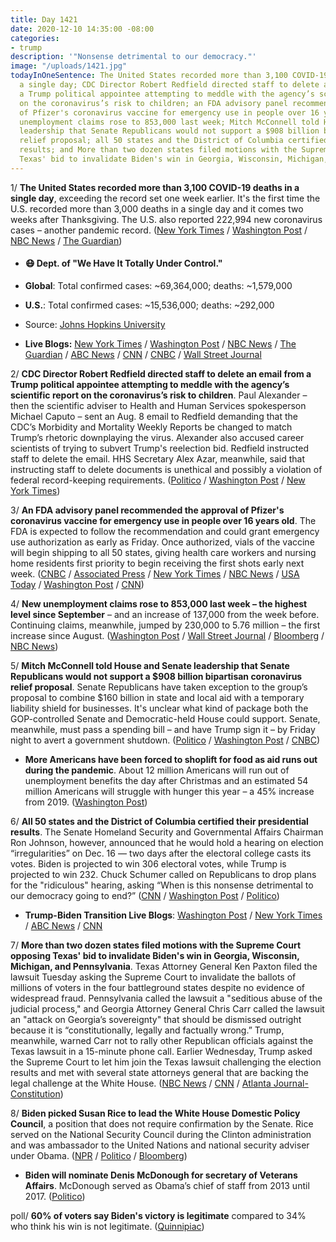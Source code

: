 ```yaml
---
title: Day 1421
date: 2020-12-10 14:35:00 -08:00
categories:
- trump
description: '"Nonsense detrimental to our democracy."'
image: "/uploads/1421.jpg"
todayInOneSentence: The United States recorded more than 3,100 COVID-19 deaths in
  a single day; CDC Director Robert Redfield directed staff to delete an email from
  a Trump political appointee attempting to meddle with the agency’s scientific report
  on the coronavirus’s risk to children; an FDA advisory panel recommended the approval
  of Pfizer's coronavirus vaccine for emergency use in people over 16 years old; new
  unemployment claims rose to 853,000 last week; Mitch McConnell told House and Senate
  leadership that Senate Republicans would not support a $908 billion bipartisan coronavirus
  relief proposal; all 50 states and the District of Columbia certified their presidential
  results; and More than two dozen states filed motions with the Supreme Court opposing
  Texas' bid to invalidate Biden's win in Georgia, Wisconsin, Michigan, and Pennsylvania.
---
```


1/ **The United States recorded more than 3,100 COVID-19 deaths in a single day**, exceeding the record set one week earlier. It's the first time the U.S. recorded more than 3,000 deaths in a single day and it comes two weeks after Thanksgiving. The U.S. also reported 222,994 new coronavirus cases – another pandemic record. ([New York Times](https://www.nytimes.com/live/2020/12/10/world/covid-19-coronavirus/us-sets-record-for-daily-deaths-as-hospitals-nationwide-near-or-exceed-capacity) / [Washington Post](https://www.washingtonpost.com/world/pfizer-allergic-warnings-vaccine/2020/12/09/4e79ec72-3a16-11eb-aad9-8959227280c4_story.html) / [NBC News](https://www.nbcnews.com/news/us-news/live-blog/2020-12-10-covid-live-updates-vaccine-news-n1250668) / [The Guardian](https://www.theguardian.com/world/2020/dec/10/us-3000-covid-deaths-coronavirus-day-first-time))

* #### 😷 Dept. of "We Have It Totally Under Control."

* **Global**: Total confirmed cases: \~69,364,000; deaths: \~1,579,000

* **U.S.**: Total confirmed cases: \~15,536,000; deaths: \~292,000

* Source: [Johns Hopkins University](https://coronavirus.jhu.edu/map.html)

* **Live Blogs:** [New York Times](https://www.nytimes.com/live/2020/12/10/world/covid-19-coronavirus/) / [Washington Post](https://www.washingtonpost.com/nation/2020/12/10/coronavirus-covid-live-updates-us/) / [NBC News](https://www.nbcnews.com/news/us-news/live-blog/2020-12-10-covid-live-updates-vaccine-news-n1250668) / [The Guardian](https://www.theguardian.com/us-news/live/2020/dec/10/coronavirus-covid-19-joe-biden-donald-trump-us-election-supreme-court-live-updates) / [ABC News](https://abcnews.go.com/Health/live-updates/coronavirus/?id=74578775) / [CNN](https://www.cnn.com/world/live-news/coronavirus-pandemic-12-10-20-intl/index.html) / [CNBC](https://www.cnbc.com/2020/12/10/coronavirus-live-updates.html) / [Wall Street Journal](https://www.wsj.com/livecoverage/latest-updates/covid?mod=hp_theme_coronavirus-ribbon)

2/ **CDC Director Robert Redfield directed staff to delete an email from a Trump political appointee attempting to meddle with the agency’s scientific report on the coronavirus’s risk to children**. Paul Alexander – then the scientific adviser to Health and Human Services spokesperson Michael Caputo – sent an Aug. 8 email to Redfield demanding that the CDC’s Morbidity and Mortality Weekly Reports be changed to match Trump’s rhetoric downplaying the virus. Alexander also accused career scientists of trying to subvert Trump's reelection bid. Redfield instructed staff to delete the email. HHS Secretary Alex Azar, meanwhile, said that instructing staff to delete documents is unethical and possibly a violation of federal record-keeping requirements. ([Politico](https://www.politico.com/news/2020/12/10/cdc-redfield-email-house-watchdog-444238) / [Washington Post](https://www.washingtonpost.com/health/covid-cdc-director-email/2020/12/10/bc72461a-3af3-11eb-9276-ae0ca72729be_story.html) / [New York Times](https://www.nytimes.com/live/2020/12/10/world/covid-19-coronavirus/a-cdc-official-says-she-was-ordered-to-destroy-an-email-showing-trump-appointees-attempted-to-interfere-with-a-reports-publicati))

3/ **An FDA advisory panel recommended the approval of Pfizer's coronavirus vaccine for emergency use in people over 16 years old**. The FDA is expected to follow the recommendation and could grant emergency use authorization as early as Friday. Once authorized, vials of the vaccine will begin shipping to all 50 states, giving health care workers and nursing home residents first priority to begin receiving the first shots early next week. ([CNBC](https://www.cnbc.com/2020/12/10/pfizer-covid-vaccine-fda-panel-recommends-approval-for-emergency-use.html) / [Associated Press](https://apnews.com/article/us-experts-convene-pfizer-vaccine-virus-4a798b8073c845e60305479e4d94b786) / [New York Times](https://www.nytimes.com/2020/12/10/health/covid-vaccine-pfizer-fda.html) / [NBC News](https://www.nbcnews.com/health/health-news/pfizer-s-covid-19-vaccine-receives-key-fda-panel-recommendation-n1250692) / [USA Today](https://www.usatoday.com/story/news/health/2020/12/10/pfizer-covid-19-vaccine-candidate-final-review-vrbpac-fda/3850826001/) / [Washington Post](https://www.washingtonpost.com/nation/2020/12/10/coronavirus-covid-live-updates-us/) / [CNN](https://www.cnn.com/world/live-news/coronavirus-pandemic-12-10-20-intl/index.html?tab=all))

4/ **New unemployment claims rose to 853,000 last week – the highest level since September** – and an increase of 137,000 from the week before. Continuing claims, meanwhile, jumped by 230,000 to 5.76 million – the first increase since August. ([Washington Post](https://www.washingtonpost.com/business/2020/12/10/jobless-claims-spiked-us-last-week-with-853000-people-seeking-new-benefits/) / [Wall Street Journal](https://www.wsj.com/articles/weekly-jobless-claims-coronavirus-12-10-2020-11607552060?mod=hp_lead_pos3) / [Bloomberg](https://www.bloomberg.com/news/articles/2020-12-10/u-s-jobless-claims-jump-more-than-forecast-amid-new-shutdowns?srnd=premium&sref=MIBMEEoj) / [NBC News](https://www.nbcnews.com/business/economy/weekly-initial-jobless-claims-surge-853-000-vs-730-000-n1250676))

5/ **Mitch McConnell told House and Senate leadership that Senate Republicans would not support a $908 billion bipartisan coronavirus relief proposal**. Senate Republicans have taken exception to the group’s proposal to combine $160 billion in state and local aid with a temporary liability shield for businesses. It's unclear what kind of package both the GOP-controlled Senate and Democratic-held House could support.  Senate, meanwhile, must pass a spending bill – and have Trump sign it – by Friday night to avert a government shutdown. ([Politico](https://www.politico.com/news/2020/12/10/coronavirus-stimulus-relief-impasse-444320) / [Washington Post](https://www.washingtonpost.com/us-policy/2020/12/10/stimulus-congress-economic-relief/) / [CNBC](https://www.cnbc.com/2020/12/10/coronavirus-stimulus-update-congress-fights-over-relief-bill.html))

* **More Americans have been forced to shoplift for food as aid runs out during the pandemic**. About 12 million Americans will run out of unemployment benefits the day after Christmas and an estimated 54 million Americans will struggle with hunger this year – a 45% increase from 2019. ([Washington Post](https://www.washingtonpost.com/business/2020/12/10/pandemic-shoplifting-hunger/))

6/ **All 50 states and the District of Columbia certified their presidential results**. The Senate Homeland Security and Governmental Affairs Chairman Ron Johnson, however, announced that he would hold a hearing on election “irregularities” on Dec. 16 — two days after the electoral college casts its votes. Biden is projected to win 306 electoral votes, while Trump is projected to win 232. Chuck Schumer called on Republicans to drop plans for the "ridiculous" hearing, asking “When is this nonsense detrimental to our democracy going to end?” ([CNN](https://www.cnn.com/2020/12/09/politics/2020-election-results-certified/index.html) / [Washington Post](https://www.washingtonpost.com/politics/trump-republicans-biden-election/2020/12/09/abd596ea-3a4e-11eb-9276-ae0ca72729be_story.html) / [Politico](https://www.politico.com/news/2020/12/10/schumer-johnson-gop-cancel-election-hearing-444283))

* **Trump-Biden Transition Live Blogs**: [Washington Post](https://www.washingtonpost.com/politics/2020/12/10/joe-biden-trump-transition-live-updates/) / [New York Times](https://www.nytimes.com/live/2020/12/10/us/joe-biden-trump/) / [ABC News](https://abcnews.go.com/Politics/live-updates/2020-election-results-transition/?id=74573672) / [CNN](https://www.cnn.com/politics/live-news/biden-trump-us-election-news-12-10-20/index.html)

7/ **More than two dozen states filed motions with the Supreme Court opposing Texas' bid to invalidate Biden's win in Georgia, Wisconsin, Michigan, and Pennsylvania**. Texas Attorney General Ken Paxton filed the lawsuit Tuesday asking the Supreme Court to invalidate the ballots of millions of voters in the four battleground states despite no evidence of widespread fraud. Pennsylvania called the lawsuit a "seditious abuse of the judicial process," and Georgia Attorney General Chris Carr called the lawsuit an "attack on Georgia’s sovereignty" that should be dismissed outright because it is “constitutionally, legally and factually wrong.” Trump, meanwhile, warned Carr not to rally other Republican officials against the Texas lawsuit in a 15-minute phone call.  Earlier Wednesday, Trump asked the Supreme Court to let him join the Texas lawsuit challenging the election results and  met with several state attorneys general that are backing the legal challenge at the White House. ([NBC News](https://www.nbcnews.com/politics/white-house/trump-meet-state-attorneys-general-after-joining-supreme-court-election-n1250678) / [CNN](https://www.cnn.com/2020/12/10/politics/trump-texas-supreme-court-election/index.html) / [Atlanta Journal-Constitution](https://www.ajc.com/politics/trump-warns-georgia-ag-not-to-rally-other-republicans-against-texas-lawsuit/37ASZD4PJNENHOLVIXZHRXCIJI/))

8/ **Biden picked Susan Rice to lead the White House Domestic Policy Council**, a position that does not require confirmation by the Senate. Rice served on the National Security Council during the Clinton administration and was ambassador to the United Nations and national security adviser under Obama. ([NPR](https://www.npr.org/sections/biden-transition-updates/2020/12/10/944997218/biden-picks-susan-rice-for-top-domestic-policy-position) / [Politico](https://www.politico.com/news/2020/12/10/biden-taps-susan-rice-for-top-white-house-domestic-policy-job-444231) / [Bloomberg](https://www.bloomberg.com/news/articles/2020-12-10/biden-chooses-susan-rice-to-lead-white-house-domestic-policy?sref=MIBMEEoj))

* **Biden will nominate Denis McDonough for secretary of Veterans Affairs**. McDonough served as Obama’s chief of staff from 2013 until 2017. ([Politico](https://www.politico.com/news/2020/12/10/denis-mcdonough-veterans-affairs-secretary-444213))

poll/ **60% of voters say Biden's victory is legitimate** compared to 34% who think his win is not legitimate. ([Quinnipiac](https://poll.qu.edu/national/release-detail?ReleaseID=3685))